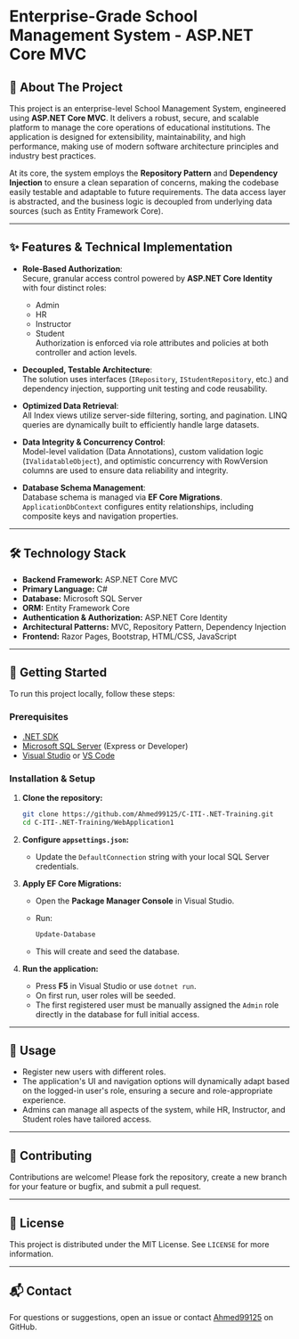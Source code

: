 # Enterprise-Grade School Management System - ASP.NET Core MVC

## 📖 About The Project

This project is an enterprise-level School Management System, engineered using **ASP.NET Core MVC**. It delivers a robust, secure, and scalable platform to manage the core operations of educational institutions. The application is designed for extensibility, maintainability, and high performance, making use of modern software architecture principles and industry best practices.

At its core, the system employs the **Repository Pattern** and **Dependency Injection** to ensure a clean separation of concerns, making the codebase easily testable and adaptable to future requirements. The data access layer is abstracted, and the business logic is decoupled from underlying data sources (such as Entity Framework Core).

---

## ✨ Features & Technical Implementation

- **Role-Based Authorization**:  
  Secure, granular access control powered by **ASP.NET Core Identity** with four distinct roles:
  - Admin
  - HR
  - Instructor
  - Student  
  Authorization is enforced via role attributes and policies at both controller and action levels.

- **Decoupled, Testable Architecture**:  
  The solution uses interfaces (`IRepository`, `IStudentRepository`, etc.) and dependency injection, supporting unit testing and code reusability.

- **Optimized Data Retrieval**:  
  All Index views utilize server-side filtering, sorting, and pagination. LINQ queries are dynamically built to efficiently handle large datasets.

- **Data Integrity & Concurrency Control**:  
  Model-level validation (Data Annotations), custom validation logic (`IValidatableObject`), and optimistic concurrency with RowVersion columns are used to ensure data reliability and integrity.

- **Database Schema Management**:  
  Database schema is managed via **EF Core Migrations**. `ApplicationDbContext` configures entity relationships, including composite keys and navigation properties.

---

## 🛠️ Technology Stack

- **Backend Framework:** ASP.NET Core MVC
- **Primary Language:** C#
- **Database:** Microsoft SQL Server
- **ORM:** Entity Framework Core
- **Authentication & Authorization:** ASP.NET Core Identity
- **Architectural Patterns:** MVC, Repository Pattern, Dependency Injection
- **Frontend:** Razor Pages, Bootstrap, HTML/CSS, JavaScript

---

## 🚀 Getting Started

To run this project locally, follow these steps:

### Prerequisites

- [.NET SDK](https://dotnet.microsoft.com/download)
- [Microsoft SQL Server](https://www.microsoft.com/en-us/sql-server/sql-server-downloads) (Express or Developer)
- [Visual Studio](https://visualstudio.microsoft.com/) or [VS Code](https://code.visualstudio.com/)

### Installation & Setup

1. **Clone the repository:**

    ```bash
    git clone https://github.com/Ahmed99125/C-ITI-.NET-Training.git
    cd C-ITI-.NET-Training/WebApplication1
    ```

2. **Configure `appsettings.json`:**

    - Update the `DefaultConnection` string with your local SQL Server credentials.

3. **Apply EF Core Migrations:**

    - Open the **Package Manager Console** in Visual Studio.
    - Run:

      ```bash
      Update-Database
      ```

    - This will create and seed the database.

4. **Run the application:**

    - Press **F5** in Visual Studio or use `dotnet run`.
    - On first run, user roles will be seeded.
    - The first registered user must be manually assigned the `Admin` role directly in the database for full initial access.

---

## 📝 Usage

- Register new users with different roles.
- The application's UI and navigation options will dynamically adapt based on the logged-in user's role, ensuring a secure and role-appropriate experience.
- Admins can manage all aspects of the system, while HR, Instructor, and Student roles have tailored access.

---

## 🤝 Contributing

Contributions are welcome! Please fork the repository, create a new branch for your feature or bugfix, and submit a pull request.

---

## 📄 License

This project is distributed under the MIT License. See `LICENSE` for more information.

---

## 📬 Contact

For questions or suggestions, open an issue or contact [Ahmed99125](https://github.com/Ahmed99125) on GitHub.
